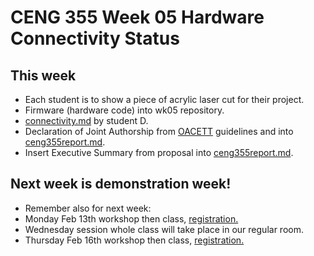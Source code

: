 # CENG 355 Week 05 Hardware Connectivity Status
## This week
- Each student is to show a piece of acrylic laser cut for their project.
- Firmware (hardware code) into wk05 repository.
- [connectivity.md](connectivity.md) by student D.
- Declaration of Joint Authorship from [OACETT](https://www.oacett.org/Membership/Technology-Report-and-Seminar#Technology%20Report%20Guidelines) guidelines and into [ceng355report.md](ceng355report.md).
- Insert Executive Summary from proposal into [ceng355report.md](ceng355report.md).
## Next week is demonstration week!
- Remember also for next week:
- Monday Feb 13th workshop then class, [registration.](https://humber.libcal.com/event/3716915)
- Wednesday session whole class will take place in our regular room.
- Thursday Feb 16th workshop then class, [registration.](https://humber.libcal.com/event/3716918)

